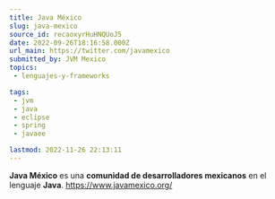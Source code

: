 ```yaml
---
title: Java México
slug: java-mexico
source_id: recaoxyrHuHNQUoJ5
date: 2022-09-26T18:16:58.000Z
url_main: https://twitter.com/javamexico
submitted_by: JVM Mexico
topics: 
 - lenguajes-y-frameworks

tags: 
 - jvm
 - java
 - eclipse
 - spring
 - javaee

lastmod: 2022-11-26 22:13:11
---
```


**Java México** es una **comunidad de desarrolladores mexicanos** en el lenguaje **Java**. https://www.javamexico.org/
